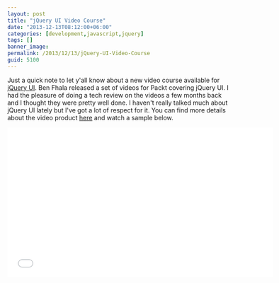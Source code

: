 ```yaml
---
layout: post
title: "jQuery UI Video Course"
date: "2013-12-13T08:12:00+06:00"
categories: [development,javascript,jquery]
tags: []
banner_image: 
permalink: /2013/12/13/jQuery-UI-Video-Course
guid: 5100
---
```


<p>
Just a quick note to let y'all know about a new video course available for <a href="http://www.jqueryui.com">jQuery UI</a>. Ben Fhala released a set of videos for Packt covering jQuery UI. I had the pleasure of doing a tech review on the videos a few months back and I thought they were pretty well done. I haven't really talked much about jQuery UI lately but I've got a lot of respect for it. You can find more details about the video product <a href="http://www.packtpub.com/jquery-user-interface-development/video">here</a> and watch a sample below.
</p>

<iframe width="601" height="338" src="//www.youtube.com/embed/g-aHyjOcIqY?rel=0" frameborder="0" allowfullscreen></iframe>
